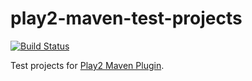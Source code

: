 # play2-maven-test-projects

[![Build Status](https://travis-ci.org/play2-maven-plugin/play2-maven-test-projects.png)](https://travis-ci.org/play2-maven-plugin/play2-maven-test-projects)

Test projects for [Play2 Maven Plugin](https://github.com/play2-maven-plugin/play2-maven-plugin).
